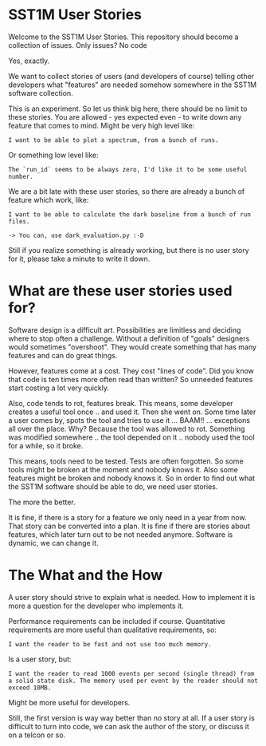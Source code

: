 # SST1M User Stories

Welcome to the SST1M User Stories. This repository should become a collection of issues. Only issues? No code

Yes, exactly.

We want to collect stories of users (and developers of course) telling other developers what "features" are needed somehow somewhere in the SST1M software collection. 

This is an experiment. So let us think big here, there should be no limit to these stories. You are allowed - yes expected even - to write down any feature that comes to mind. Might be very high level like:

    I want to be able to plot a spectrum, from a bunch of runs. 
  
Or something low level like:
 
    The `run_id` seems to be always zero, I'd like it to be some useful number.
    
We are a bit late with these user stories, so there are already a bunch of feature which work, like:

    I want to be able to calculate the dark baseline from a bunch of run files.
    
    -> You can, use dark_evaluation.py :-D
    
Still if you realize something is already working, but there is no user story for it, please take a minute to write it down.

# What are these user stories used for?

Software design is a difficult art. Possibilities are limitless and deciding where to stop often a challenge. Without a definition of "goals" designers would sometimes "overshoot". They would create something that has many features and can do great things.

However, features come at a cost. They cost "lines of code". Did you know that code is ten times more often read than written? So unneeded features start costing a lot very quickly.

Also, code tends to rot, features break. This means, some developer creates a useful tool once .. and used it. Then she went on. Some time later a user comes by, spots the tool and tries to use it ... BAAM!! ... exceptions all over the place. Why? Because the tool was allowed to rot. Something was modified somewhere .. the tool depended on it .. nobody used the tool for a while, so it broke.

This means, tools need to be tested. Tests are often forgotten. So some tools might be broken at the moment and nobody knows it. Also some features might be broken and nobody knows it. So in order to find out what the SST1M software should be able to do, we need user stories.

The more the better. 

It is fine, if there is a story for a feature we only need in a year from now. That story can be converted into a plan.
It is fine if there are stories about features, which later turn out to be not needed anymore. Software is dynamic, we can change it.

# The What and the How

A user story should strive to explain what is needed. How to implement it is more a question for the developer who implements it. 

Performance requirements can be included if course. Quantitative requirements are more useful than qualitative requirements, so:

    I want the reader to be fast and not use too much memory.
    
Is a user story, but:

    I want the reader to read 1000 events per second (single thread) from a solid state disk. The memory used per event by the reader should not exceed 10MB. 
    
Might be more useful for developers.

Still, the first version is way way better than no story at all. If a user story is difficult to turn into code, we can ask the author of the story, or discuss it on a telcon or so. 
